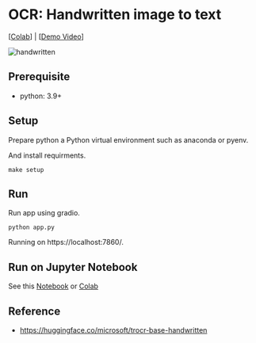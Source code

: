 # OCR: Handwritten image to text
[[Colab](https://colab.research.google.com/github/MrSyee/dl_apps/blob/main/ocr/handwritten_ocr.ipynb)] | [[Demo Video](https://youtu.be/NIQDFnSFGYQ)]

![handwritten](https://user-images.githubusercontent.com/17582508/232518948-d67882c6-1bf1-4110-a9b4-6d6fd699a270.gif)

## Prerequisite
- python: 3.9+

## Setup
Prepare python a Python virtual environment such as anaconda or pyenv.

And install requirments.
```
make setup
```

## Run
Run app using gradio.
```
python app.py
```
Running on https://localhost:7860/.

## Run on Jupyter Notebook
See this [Notebook](handwritten_ocr_app.ipynb) or [Colab](https://colab.research.google.com/github/MrSyee/dl_apps/blob/main/ocr/handwritten_ocr.ipynb)

## Reference
- https://huggingface.co/microsoft/trocr-base-handwritten